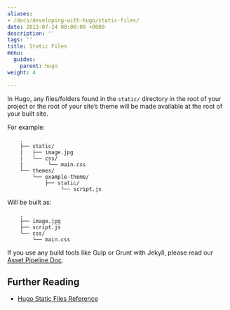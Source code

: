 ```yaml
---
aliases:
- /docs/developing-with-hugo/static-files/
date: 2013-07-24 00:00:00 +0000
description: ''
tags: ''
title: Static Files
menu:
  guides:
    parent: hugo
weight: 4

---
```

In Hugo, any files/folders found in the `static/` directory in the root of your project or the root of your site’s theme will be made available at the root of your built site.

For example:
```
	.
	├── static/
	|   ├── image.jpg
	|   └── css/
	|        └── main.css
	└── themes/
	    └── example-theme/
	        ├── static/
	             └── script.js
```

Will be built as:
```
	.
	├── image.jpg
	├── script.js
	└── css/
	    └── main.css
```

If you use any build tools like Gulp or Grunt with Jekyll, please read our [Asset Pipeline Doc][1].

## Further Reading
- [Hugo Static Files Reference](https://gohugo.io/themes/creation#static)

[1]:	/docs/developing-with-hugo/asset-pipeline
